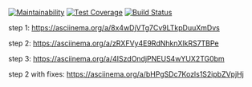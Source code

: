 [![Maintainability](https://api.codeclimate.com/v1/badges/8332fd0067c294821851/maintainability)](https://codeclimate.com/github/JuliaStrelkova/project-lvl2-s427/maintainability)
[![Test Coverage](https://api.codeclimate.com/v1/badges/8332fd0067c294821851/test_coverage)](https://codeclimate.com/github/JuliaStrelkova/project-lvl2-s427/test_coverage)
[![Build Status](https://travis-ci.org/JuliaStrelkova/project-lvl1-s252.svg?branch=master)](https://travis-ci.org/JuliaStrelkova/project-lvl2-s427)

step 1: https://asciinema.org/a/8x4wDjVTg7Cv9LTkpDuuXmDvs

step 2: https://asciinema.org/a/zRXFVy4E9RdNhknXlkRS7TBPe

step 3:  https://asciinema.org/a/4ISzdOndjPNEUS4wYUX2TG0bm

step 2 with fixes: https://asciinema.org/a/bHPgSDc7Kozls1S2ipbZVpjHj
